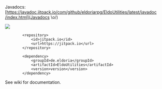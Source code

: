 Javadocs: [https://javadoc.jitpack.io/com/github/eldoriarpg/EldoUtilities/latest/javadoc/index.html](Javadocs \o/)

[![](https://jitpack.io/v/de.eldoria/EldoUtilities.svg)](https://jitpack.io/#de.eldoria/EldoUtilities)
```
        <repository>
            <id>jitpack.io</id>
            <url>https://jitpack.io</url>
        </repository>

        <dependency>
            <groupId>de.eldoria</groupId>
            <artifactId>EldoUtilities</artifactId>
            <version>version</version>
        </dependency>

```
See wiki for documentation.
